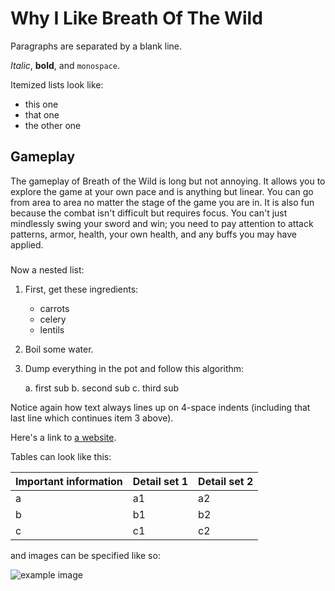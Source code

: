 # Why I Like Breath Of The Wild

Paragraphs are separated by a blank line.

*Italic*, **bold**, and `monospace`. 

Itemized lists look like:

  * this one
  * that one
  * the other one



## Gameplay

The gameplay of Breath of the Wild is long but not annoying. It allows you to explore the game at your own pace and is anything but linear. You can go from area to area no matter the stage of the game you are in. It is also fun because the combat isn't difficult but requires focus. You can't just mindlessly swing your sword and win; you need to pay attention to attack patterns, armor, health, your own health, and any buffs you may have applied.

### 

Now a nested list:

 1. First, get these ingredients:

      * carrots
      * celery
      * lentils

 2. Boil some water.

 3. Dump everything in the pot and follow
    this algorithm:

     a. first sub
     b. second sub
     c. third sub

Notice again how text always lines up on 4-space indents (including
that last line which continues item 3 above).

Here's a link to [a website](http://cool.site).


Tables can look like this:

| Important information | Detail set 1 | Detail set 2 |
| :---- | :---- | :---- |
| a | a1 | a2 |
| b | b1 | b2 |
| c | c1 | c2 |


and images can be specified like so:

![example image](assets/example.png "An exemplary image")


